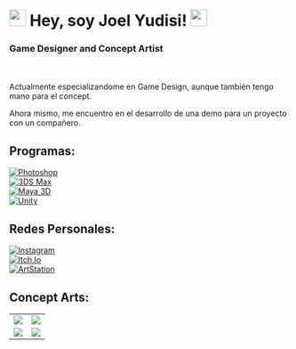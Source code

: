 # <a href= "https://www.instagram.com/maybstudios/?igshid=YmMyMTA2M2Y%3D"><img src="https://static.wikia.nocookie.net/tatsufannon/images/7/77/300px-Mangekyou_Sharingan_Kakashisv.png/revision/latest?cb=20110608155907&path-prefix=es" width=30></a> Hey, soy Joel Yudisi! <a href= "https://www.instagram.com/maybstudios/?igshid=YmMyMTA2M2Y%3D"><img src="https://static.wikia.nocookie.net/tatsufannon/images/7/77/300px-Mangekyou_Sharingan_Kakashisv.png/revision/latest?cb=20110608155907&path-prefix=es" width=30></a>
### Game Designer and Concept Artist
<br>
<br>
Actualmente especializandome en Game Design, aunque también tengo mano para el concept. <br>

Ahora mismo, me encuentro en el desarrollo de una demo para un proyecto con un compañero.



## Programas:
[![Photoshop](https://img.shields.io/badge/Photoshop-FFFFFF?style=for-the-badge&logo=Adobe&logoColor=white&labelColor=E4405F)](https://www.adobe.com/es/)
<br>
[![3DS Max](https://img.shields.io/badge/3DMax-FFFFFF?style=for-the-badge&logo=Autodesk&logoColor=white&labelColor=E4405F)](https://www.autodesk.es/products/3ds-max/overview?term=1-YEAR&tab=subscription)
<br>
[![Maya 3D](https://img.shields.io/badge/Maya3D-FFFFFF?style=for-the-badge&logo=Autodesk&logoColor=white&labelColor=E4405F)](https://www.autodesk.es/products/maya/overview?us_oa=dotcom-us&us_si=1133f416-fae0-45a5-9ae6-7c479ef3dcb3&us_st=Maya&us_pt=Maya&term=1-YEAR&tab=subscription&plc=MAYA)
<br>
[![Unity](https://img.shields.io/badge/Unity-FFFFFF?style=for-the-badge&logo=Unity&logoColor=white&labelColor=E4405F)]([https://www.adobe.com/es/](https://unity.com/es/download))

## Redes Personales:
[![Instagram](https://img.shields.io/badge/Instagram-FFFFFF?style=for-the-badge&logo=Instagram&logoColor=white&labelColor=E4405F)](https://www.instagram.com/jowelyudisi)
<br>
[![Itch.Io](https://img.shields.io/badge/Itch.io-1CAAD9?style=for-the-badge&logo=Instagram&logoColor=white&labelColor=005F9E)](https://obitojowel.itch.io/)
<br>
[![ArtStation](https://img.shields.io/badge/Artstation-AAAAAA?style=for-the-badge&logo=Instagram&logoColor=white&labelColor=000000)](https://www.artstation.com/joelyudisi7)


## Concept Arts:
<table style="width:100">
  <tr>
  <td>
    <a href="https://www.artstation.com/joelyudisi7">
      <img src="https://cdnb.artstation.com/p/assets/images/images/047/515/629/large/joel-yudisi-obito-joelyudisi.jpg?1647791673")
           </td>
  <td>
    <a href="https://www.artstation.com/joelyudisi7">
      <img src="https://cdnb.artstation.com/p/assets/images/images/046/543/987/large/joel-yudisi-obito-greyscale-done-1.jpg?1645380778")
           </td>
           </tr>
  <tr>
  <td>
    <a href="https://www.artstation.com/joelyudisi7">
      <img src="https://cdna.artstation.com/p/assets/images/images/050/240/740/original/joel-yudisi-obito-t4joelyudisi.gif?1654392544")
           </td>
  <td>
    <a href="https://www.artstation.com/joelyudisi7">
      <img src="https://cdnb.artstation.com/p/assets/images/images/043/845/483/large/joel-yudisi-posion-terminada.jpg?1638402273")
           </td>
           </tr>
           
